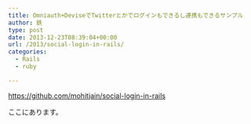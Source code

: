```yaml
---
title: Omniauth+DeviseでTwitterとかでログインもできるし連携もできるサンプル
author: 鉄
type: post
date: 2013-12-23T08:39:04+00:00
url: /2013/social-login-in-rails/
categories:
  - Rails
  - ruby

---
```

https://github.com/mohitjain/social-login-in-rails

ここにあります。

